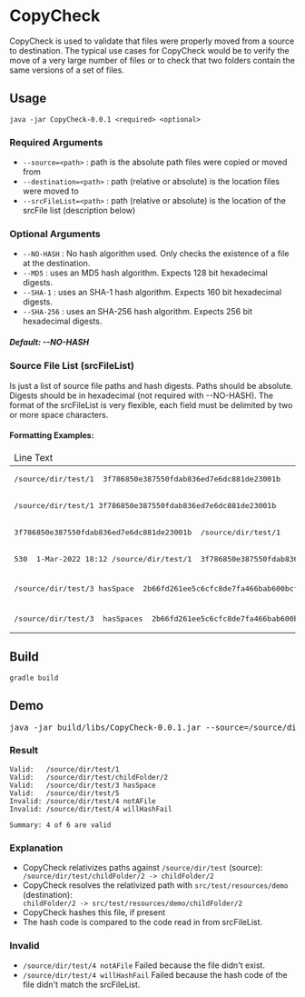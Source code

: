 # CopyCheck

CopyCheck is used to validate that files were properly moved from a source to destination.  The typical use cases for CopyCheck would be to verify the move of a very large number of files or to check that two folders contain the same versions of a set of files.

## Usage

```java -jar CopyCheck-0.0.1 <required> <optional>```
### Required Arguments
* ```--source=<path>``` : path is the absolute path files were copied or moved from
* ```--destination=<path>``` : path (relative or absolute) is the location files were moved to
* ```--srcFileList=<path>``` : path (relative or absolute) is the location of the srcFile list (description below)
### Optional Arguments
* ```--NO-HASH``` : No hash algorithm used.  Only checks the existence of a file at the destination.
* ```--MD5``` : uses an MD5 hash algorithm.  Expects 128 bit hexadecimal digests.
* ```--SHA-1``` : uses an SHA-1 hash algorithm.  Expects 160 bit hexadecimal digests.
* ```--SHA-256``` : uses an SHA-256 hash algorithm.  Expects 256 bit hexadecimal digests.
##### Default: --NO-HASH
### Source File List (srcFileList)
Is just a list of source file paths and hash digests.  Paths should be absolute.  Digests should be in hexadecimal (not required with --NO-HASH).   The format of the srcFileList is very flexible, each field must be delimited by two or more space characters.
#### Formatting Examples:
<table> 
    <thead>
        <tr>
            <td>
                Line Text
            </td>
            <td>
                Validity
            </td>
            <td>
                Explanation
            </td>
        </tr>
    </thead>
    <tbody>
        <tr>
            <td>
                <pre>/source/dir/test/1  3f786850e387550fdab836ed7e6dc881de23001b</pre>
            </td>
            <td>
                OK!           
            </td>
            <td>
            </td>
        </tr>
        <tr>
          <td>
            <pre>/source/dir/test/1 3f786850e387550fdab836ed7e6dc881de23001b</pre> 
          </td>
          <td>
            NOT OK
          </td>
          <td>
            only single space between columns
          </td>
        </tr>
        <tr>
            <td>
                <pre>3f786850e387550fdab836ed7e6dc881de23001b  /source/dir/test/1</pre>
            </td>
            <td> 
                OK!
            </td>
            <td> 
            </td>
        </tr>
        <tr>     
            <td>
                <pre>530  1-Mar-2022 18:12 /source/dir/test/1  3f786850e387550fdab836ed7e6dc881de23001b</pre>
            </td>
            <td> 
                OK!
            </td>
            <td> 
            </td>
        </tr>
        <tr>     
            <td>
                <pre>/source/dir/test/3 hasSpace  2b66fd261ee5c6cfc8de7fa466bab600bcfe4f69</pre>
            </td>
            <td>
                OK!
            </td>
            <td> 
                parsed path is <code>/source/dir/test/3 hasSpace</code>
            </td>
        </tr>
        <tr>     
            <td>
                <pre>/source/dir/test/3  hasSpaces  2b66fd261ee5c6cfc8de7fa466bab600bcfe4f69</pre>
            </td>
            <td>
                OK!
            </td>
            <td> 
                parsed path is <code>/source/dir/test/3</code>
            </td>
        </tr>    
    </tbody>
</table> 

## Build
```gradle build```
## Demo

<div> <pre>java -jar build/libs/CopyCheck-0.0.1.jar --source=/source/dir/test --destination=src/test/resources/demo --srcFileList=src/test/resources/demo.list --SHA-1 </pre></div>

### Result
```
Valid:   /source/dir/test/1
Valid:   /source/dir/test/childFolder/2
Valid:   /source/dir/test/3 hasSpace
Valid:   /source/dir/test/5
Invalid: /source/dir/test/4 notAFile
Invalid: /source/dir/test/4 willHashFail

Summary: 4 of 6 are valid
```
### Explanation
- CopyCheck relativizes paths against ```/source/dir/test``` (source): <div>```/source/dir/test/childFolder/2 -> childFolder/2```</div>
- CopyCheck resolves the relativized path with ```src/test/resources/demo``` (destination): <div>```childFolder/2 -> src/test/resources/demo/childFolder/2```</div>
- CopyCheck hashes this file, if present
- The hash code is compared to the code read in from srcFileList.
### Invalid
- ```/source/dir/test/4 notAFile``` Failed because the file didn't exist.
- ```/source/dir/test/4 willHashFail``` Failed because the hash code of the file didn't match the srcFileList.
